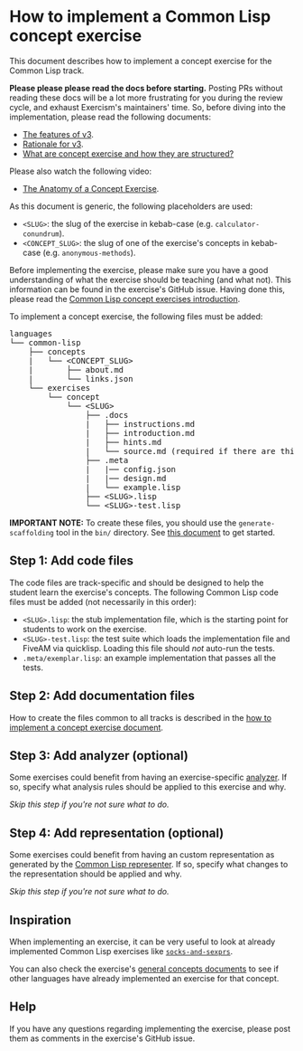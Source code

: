 # How to implement a Common Lisp concept exercise

This document describes how to implement a concept exercise for the
Common Lisp track.

**Please please please read the docs before starting.** Posting PRs without reading these docs will be a lot more frustrating for you during the review cycle, and exhaust Exercism's maintainers' time. So, before diving into the implementation, please read the following documents:

- [The features of v3][docs-features-of-v3].
- [Rationale for v3][docs-rationale-for-v3].
- [What are concept exercise and how they are structured?][docs-concept-exercises]

Please also watch the following video:

- [The Anatomy of a Concept Exercise][anatomy-of-a-concept-exercise].

As this document is generic, the following
placeholders are used:

- `<SLUG>`: the slug of the exercise in kebab-case (e.g. `calculator-conundrum`).
- `<CONCEPT_SLUG>`: the slug of one of the exercise's concepts in kebab-case (e.g. `anonymous-methods`).

Before implementing the exercise, please make sure you have a good
understanding of what the exercise should be teaching (and what not).
This information can be found in the exercise's GitHub issue. Having
done this, please read the [Common Lisp concept exercises
introduction][concept-exercises].

To implement a concept exercise, the following files must be added:

<pre>
languages
└── common-lisp
    ├── concepts
    |   └── &lt;CONCEPT_SLUG&gt;
    |       ├── about.md
    |       └── links.json
    └── exercises
        └── concept
            └── &lt;SLUG&gt;
                ├── .docs
                |   ├── instructions.md
                |   ├── introduction.md
                |   ├── hints.md
                |   └── source.md (required if there are third-party sources)
                ├── .meta
                |   |── config.json
                |   |── design.md
                |   └── example.lisp
                ├── &lt;SLUG&gt;.lisp
                └── &lt;SLUG&gt;-test.lisp
</pre>

**IMPORTANT NOTE:** To create these files, you should use the
`generate-scaffolding` tool in the `bin/` directory. See [this
document][scaffolder] to get started.

## Step 1: Add code files

The code files are track-specific and should be designed to help the student learn the exercise's concepts. The following Common Lisp code files must be added (not necessarily in this order):

- `<SLUG>.lisp`: the stub implementation file, which is the starting
  point for students to work on the exercise.
- `<SLUG>-test.lisp`: the test suite which loads the implementation file and
  FiveAM via quicklisp. Loading this file should _not_ auto-run the tests.
- `.meta/exemplar.lisp`: an example implementation that passes all the
  tests.

## Step 2: Add documentation files

How to create the files common to all tracks is described in the [how
to implement a concept exercise
document][how-to-implement-a-concept-exercise].

## Step 3: Add analyzer (optional)

Some exercises could benefit from having an exercise-specific
[analyzer][analyzer]. If so, specify what analysis rules should be
applied to this exercise and why.

_Skip this step if you're not sure what to do._

## Step 4: Add representation (optional)

Some exercises could benefit from having an custom representation as
generated by the [Common Lisp representer][representer]. If so,
specify what changes to the representation should be applied and why.

_Skip this step if you're not sure what to do._

## Inspiration

When implementing an exercise, it can be very useful to look at
already implemented Common Lisp exercises like [`socks-and-sexprs`][socks-and-sexprs].

You can also check the exercise's [general concepts
documents][reference] to see if other languages have already
implemented an exercise for that concept.

## Help

If you have any questions regarding implementing the exercise, please
post them as comments in the exercise's GitHub issue.

[analyzer]: https://github.com/exercism/common-lisp-analyzer
[representer]: https://github.com/exercism/common-lisp-representer
[concept-exercises]: ../exercises/concept/README.md
[how-to-implement-a-concept-exercise]: ../../../docs/maintainers/generic-how-to-implement-a-concept-exercise.md
[docs-concept-exercises]: ../../../docs/concept-exercises.md
[docs-rationale-for-v3]: ../../../docs/rationale-for-v3.md
[docs-features-of-v3]: ../../../docs/features-of-v3.md
[anatomy-of-a-concept-exercise]: https://www.youtube.com/watch?v=gkbBqd7hPrA
[reference]: ../../../reference
[socks-and-sexprs]: ../exercises/concept/socks-and-sexprs
[scaffolder]: ../bin/generate-scaffolding/README.md
